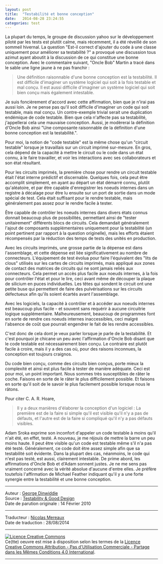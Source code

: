 ```yaml
---
layout: post
title:  "Testabilité et bonne conception"
date:   2014-08-28 23:24:55
categories: test
---
```

La plupart du temps, le groupe de discussion yahoo sur le développement piloté par les tests est plutôt calme, mais récemment, il a été réveillé de son sommeil hivernal. La question "Est-il correct d'ajouter du code à une classe uniquement pour améliorer sa testabilité ?" a provoqué une discussion tous azimut ayant aboutit à la discussion de ce qui constitue une bonne conception. Avec le commentaire suivant, "Oncle Bob" Martin a tracé dans le sable une ligne jaune à ne pas franchir :


> Une définition raisonnable d'une bonne conception est la testabilité. Il est difficile d'imaginer un système logiciel qui soit à la fois testable et mal conçu. Il est aussi difficile d'imaginer un système logiciel qui soit bien conçu mais également intestable.


Je suis foncièrement d'accord avec cette affirmation, bien que je n'irai pas aussi loin. Je ne pense pas qu'il soit difficile d'imaginer un code qui soit testable, mais mal conçu. Un contre-exemple trivial serait une duplication endémique de code testable. Bien que cela n'affecte pas sa testabilité, j'appellerai cela une mauvaise conception. Aussi, je modèrerai la définition d'Oncle Bob ainsi "Une composante raisonnable de la définition d'une bonne conception est la testabilité.".


Pour moi, la notion de "code testable" est la même chose qu'un "circuit testable" lorsque je travaillais sur un circuit imprimé sur-mesure. En gros, cela dépend de la capacité à mettre le circuit ou le code dans un état connu, à le faire travailler, et voir les interactions avec ses collaborateurs et son état résultant.


Pour les circuits imprimés, la première chose pour rendre un circuit testable était l'état interne prédictif et discernable. Quelques fois, cela peut être accomplit simplement, en ayant au départ un état démarré connu, plutôt qu'aléatoire, et par être capable d'enregistrer les noeuds internes dans un registre à décalage pour être lu ensuite sur un port de sortie dans un mode spécial de test. Cela était suffisant pour le rendre testable, mais généralement pas assez pour le rendre facile à tester.


Être capable de contrôler les noeuds internes dans divers états connus donnait beaucoup plus de possibilités, permettant ainsi de "tester unitairement" différents blocs de circuits. Cela demandait généralement l'ajout de composants supplémentaires uniquement pour la testabilité (un point pertinent par rapport à la question originelle), mais les efforts étaient récompensés par la réduction des temps de tests des unités en production.


Avec les circuits imprimés, une grosse partie de la dépense est dans l'assemblage, et cette dépense est liée significativement au nombre de connecteurs. L'équipement de test évolua pour faire l'équivalent des "lits de clous" utilisés sur les cartes de circuits imprimés, mais appliqué aux zones de contact des matrices de circuits qui ne sont jamais reliés aux connecteurs. Cela permet un accès plus facile aux noeuds internes, à la fois pour contrôler l'état et pour le lire, ceci avant même de découper la plaque de silicium en puces individuelles. Les têtes qui sondent le circuit ont une petite buse qui permettent de faire des pulvérisations sur les circuits défectueux afin qu'ils soient écartés avant l'assemblage.


Avec les logiciels, la capacité à contrôler et à accéder aux noeuds internes est beaucoup plus facile - et souvent sans requérir à aucune circuitrie logique supplémentaire. Malheureusement, beaucoup de programmes font en sorte de rendre ces noeuds internes inaccessibles, ceci malgré l'absence de coût que pourrait engendrer le fait de les rendre accessibles.


C'est donc de cela dont je veux parler lorsque je parle de la testabilité. Et c'est pourquoi je chicane un peu avec l'affirmation d'Oncle Bob disant que le code testable est nécessairement bien conçu. Le contraire est plutôt facile à croire, mais il y a des cas où, pour des raisons inconnues, la conception est toujours craignos.


Du code bien conçu, comme des circuits bien conçus, porte mieux la complexité et ainsi est plus facile à tester de manière adéquate. Ceci est pour moi, un point important. Nous sommes très susceptibles de râter le coche. Faisons en sorte de le râter le plus difficilement possible. Et faisons en sorte qu'il soit de le savoir le plus facilement possible lorsque nous le râtons.


Pour citer C. A. R. Hoare,


> Il y a deux manières d'élaborer la conception d'un logiciel : La première est de la faire si simple qu'il est visible qu'il n'y a pas de défauts, et l'autre est de la faire si compliqué qu'il n'y a pas défauts visibles.


Adam Sroka exprime son inconfort d'appeler un code testable à moins qu'il n'ait été, en effet, testé. A nouveau, je me réjouis de mettre la barre un peu moins haute. Il peut être visible qu'un code est testable même s'il n'a pas été testé. Généralement, ce code doit être assez simple afin que sa testabilité soit évidente. Dans la plupart des cas, néanmoins, le code qui n'est pas testé, est aussi, clairement intestable. De prime abord, les affirmations d'Oncle Bob et d'Adam sonnent justes. Je ne me sens pas vraiment concerné avec la vérité absolue d'aucune d'entre elles. Je préfère toutefois l'affirmation de Michael Feather indiquant qu'il y a une forte synergie entre la testabilité et une bonne conception.


---
Auteur : [George Dinwiddie](http://blog.gdinwiddie.com/about/)  
Source : [Testability & Good Design](http://blog.gdinwiddie.com/2010/02/14/testability-good-design/)  
Date de parution originale : 14 Février 2010  

---
Traducteur : [Nicolas Mereaux](http://www.les-traducteurs-agiles.org/traducteurs.html)  
Date de traduction : 28/08/2014  

---

<a rel="license" href="http://creativecommons.org/licenses/by-nc-sa/4.0/"><img alt="Licence Creative Commons" style="border-width:0" src="http://i.creativecommons.org/l/by-nc-sa/4.0/88x31.png" /></a><br />Ce(tte) oeuvre est mise à disposition selon les termes de la <a rel="license" href="http://creativecommons.org/licenses/by-nc-sa/4.0/">Licence Creative Commons Attribution - Pas d'Utilisation Commerciale - Partage dans les Mêmes Conditions 4.0 International</a>.

---